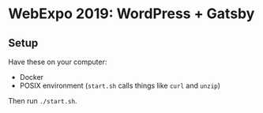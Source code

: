# WebExpo 2019: WordPress + Gatsby

## Setup

Have these on your computer:

- Docker
- POSIX environment (`start.sh` calls things like `curl` and `unzip`)

Then run `./start.sh`.
